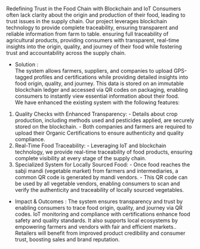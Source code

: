 Redefining Trust in the Food Chain with Blockchain and IoT 
Consumers often lack clarity about the origin and production of their food, leading to trust issues in the supply 
chain. Our project leverages blockchain technology to provide complete traceability, ensuring transparent and reliable 
information from farm to table. ensuring full traceability of agricultural products, providing consumers with transparent, 
real-time insights into the origin, quality, and journey of their food while fostering trust and accountability across the 
supply chain. 

*  Solution :  
The system allows farmers, suppliers, and companies to upload GPS-tagged profiles and certifications while 
providing detailed insights into food origin, quality, and journey. This data is stored on an immutable blockchain ledger 
and accessed via QR codes on packaging, enabling consumers to instantly view essential information about their food.  
We have enhanced the existing system with the following features:   
1. Quality Checks with Enhanced Transparency: - Details about crop production, including methods used and pesticides applied, are securely stored on the blockchain.   - Both companies and farmers are required to upload their Organic Certifications to ensure authenticity and quality 
compliance.   
2. Real-Time Food Traceability: - Leveraging IoT and blockchain technology, we provide real-time traceability of food products, ensuring complete 
visibility at every stage of the supply chain.   
3. Specialized System for Locally Sourced Food: - Once food reaches the sabji mandi (vegetable market) from farmers and intermediaries, a common QR code is 
generated by mandi vendors.   - This QR code can be used by all vegetable vendors, enabling consumers to scan and verify the authenticity and 
traceability of locally sourced vegetables. 

*  Impact & Outcomes : 
The system ensures transparency and trust by enabling consumers to trace food origin, quality, and journey via 
QR codes. IoT monitoring and compliance with certifications enhance food safety and quality standards. It also supports 
local ecosystems by empowering farmers and vendors with fair and efficient markets.. Retailers will benefit from 
improved product credibility and consumer trust, boosting sales and brand reputation.

